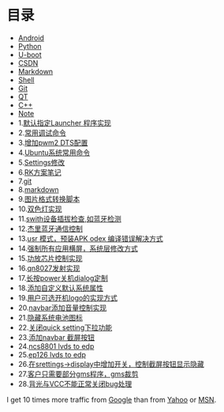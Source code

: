 # **目录**
- [Android](/android.md)
- [Python](/python.md)
- [U-boot](/u-boot.md)
- [CSDN](http://blog.csdn.net/a193314 "CSDN")
- [Markdown](/markdown.md)
- [Shell ](/shell.md)   
- [Git](/git.md)
- [QT](/qt.md)
- [C++](/C++)
- [Note](/note.md)
- 1.[默认指定Launcher 程序实现](./android-xi-tong-gong-neng-shi-xian.md)  
- 2.[常用调试命令](./chang-yong-ming-ling.md)  
- 3.[增加pwm2 DTS配置](./kernel.md)  
- 4.[Ubuntu系统常用命令](./ubuntuchang-yong-gong-ju-ming-ling.md)  
- 5.[Settings修改](./settings.md)  
- 6.[RK方案笔记](./rk.md)  
- 7.[git](./git.md)  
- 8.[markdown](./markdown.md)  
- 9.[图片格式转换脚本](./conjpgtobmp.md)  
- 10.[双色灯实现](./newled.md)  
- 11.[swith设备插拔检查,如蓝牙检测](./swith.md)  
- 12.[杰里蓝牙通信控制](./bluetooth_ioctrl.md)  
- 13.[usr 模式，预装APK odex 编译错误解决方式](./odex.md)  
- 14.[强制所有应用横屏，系统层修改方式](./landspace.md)  
- 15.[功放芯片控制实现](./sl7729.md)  
- 16.[qn8027发射实现](./qn8027.md)  
- 17.[长按power关机dialog定制](./powerkey.md)  
- 18.[添加自定义默认系统属性](./setptiv.md)  
- 19.[用户可选开机logo的实现方式](./bootlogo.md)  
- 20.[navbar添加音量控制实现](./volume.md)  
- 21.[隐藏系统电池图标](./bat.md)  
- 22.[关闭quick setting下拉功能](./quicksetting.md)  
- 23.[添加navbar 截屏按钮](./screenshot.md)  
- 24.[ncs8801 lvds to edp](./ncs8801.md)  
- 25.[ep126 lvds to edp](./ep126.md)  
- 26.[在srettings->display中增加开关，控制截屏按钮显示隐藏](./screensetting.md) 
- 27.[客户只需要部分gms程序，gms裁剪](./gms.md)   
- 28.[背光与VCC不能正常关闭bug处理](./backlight_open_close.md)  


   
    
I get 10 times more traffic from [Google](http://google.com/ "Google") than from [Yahoo](http://search.yahoo.com/ "Yahoo Search") or [MSN](http://search.msn.com/ "MSN Search"). 
